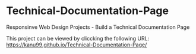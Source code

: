 # Technical-Documentation-Page
 Responsinve Web Design Projects - Build a Technical Documentation Page

This project can be viewed by cliccking the following URL:  https://kanu99.github.io/Technical-Documentation-Page/
